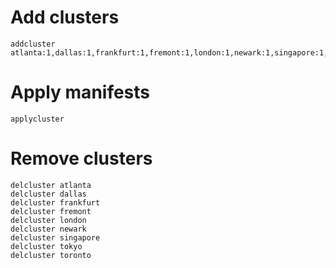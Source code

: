 # Add clusters

```
addcluster atlanta:1,dallas:1,frankfurt:1,fremont:1,london:1,newark:1,singapore:1,tokyo:1,toronto:1
```

# Apply manifests

```
applycluster
```

# Remove clusters

```
delcluster atlanta
delcluster dallas
delcluster frankfurt
delcluster fremont
delcluster london
delcluster newark
delcluster singapore
delcluster tokyo
delcluster toronto
```
